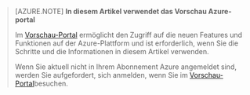 
> [AZURE.NOTE] **In diesem Artikel verwendet das Vorschau Azure-portal**
> 
> Im [Vorschau-Portal](https://portal.azure.com/) ermöglicht den Zugriff auf die neuen Features und Funktionen auf der Azure-Plattform und ist erforderlich, wenn Sie die Schritte und die Informationen in diesem Artikel verwenden.
> 
> Wenn Sie aktuell nicht in Ihrem Abonnement Azure angemeldet sind, werden Sie aufgefordert, sich anmelden, wenn Sie im [Vorschau-Portal](https://portal.azure.com/)besuchen.


